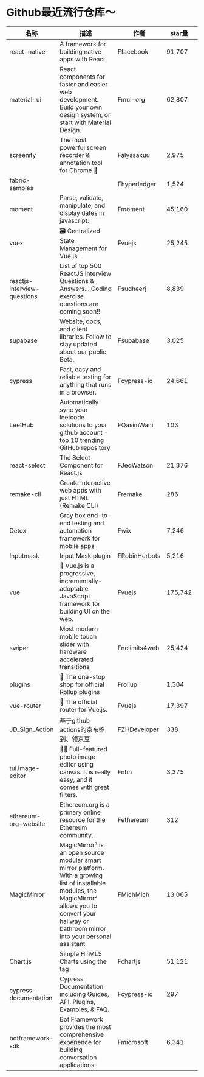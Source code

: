 # Github最近流行仓库～

| 名称  | 描述  | 作者  | star量 | 地址  |
| --- | --- | --- | ----- | --- |
| react-native | A framework for building native apps with React. | Ffacebook | 91,707 | https://github.com/facebook/react-native
material-ui | React components for faster and easier web development. Build your own design system, or start with Material Design. | Fmui-org | 62,807 | https://github.com/mui-org/material-ui
screenity | The most powerful screen recorder & annotation tool for Chrome 🎥 | Falyssaxuu | 2,975 | https://github.com/alyssaxuu/screenity
fabric-samples |  | Fhyperledger | 1,524 | https://github.com/hyperledger/fabric-samples
moment | Parse, validate, manipulate, and display dates in javascript. | Fmoment | 45,160 | https://github.com/moment/moment
vuex | 🗃️ Centralized State Management for Vue.js. | Fvuejs | 25,245 | https://github.com/vuejs/vuex
reactjs-interview-questions | List of top 500 ReactJS Interview Questions & Answers....Coding exercise questions are coming soon!! | Fsudheerj | 8,839 | https://github.com/sudheerj/reactjs-interview-questions
supabase | Website, docs, and client libraries. Follow to stay updated about our public Beta. | Fsupabase | 3,025 | https://github.com/supabase/supabase
cypress | Fast, easy and reliable testing for anything that runs in a browser. | Fcypress-io | 24,661 | https://github.com/cypress-io/cypress
LeetHub | Automatically sync your leetcode solutions to your github account - top 10 trending GitHub repository | FQasimWani | 103 | https://github.com/QasimWani/LeetHub
react-select | The Select Component for React.js | FJedWatson | 21,376 | https://github.com/JedWatson/react-select
remake-cli | Create interactive web apps with just HTML (Remake CLI) | Fremake | 286 | https://github.com/remake/remake-cli
Detox | Gray box end-to-end testing and automation framework for mobile apps | Fwix | 7,246 | https://github.com/wix/Detox
Inputmask | Input Mask plugin | FRobinHerbots | 5,216 | https://github.com/RobinHerbots/Inputmask
vue | 🖖 Vue.js is a progressive, incrementally-adoptable JavaScript framework for building UI on the web. | Fvuejs | 175,742 | https://github.com/vuejs/vue
swiper | Most modern mobile touch slider with hardware accelerated transitions | Fnolimits4web | 25,424 | https://github.com/nolimits4web/swiper
plugins | 🍣 The one-stop shop for official Rollup plugins | Frollup | 1,304 | https://github.com/rollup/plugins
vue-router | 🚦 The official router for Vue.js. | Fvuejs | 17,397 | https://github.com/vuejs/vue-router
JD_Sign_Action | 基于github actions的京东签到、领京豆 | FZHDeveloper | 338 | https://github.com/ZHDeveloper/JD_Sign_Action
tui.image-editor | 🍞🎨 Full-featured photo image editor using canvas. It is really easy, and it comes with great filters. | Fnhn | 3,375 | https://github.com/nhn/tui.image-editor
ethereum-org-website | Ethereum.org is a primary online resource for the Ethereum community. | Fethereum | 312 | https://github.com/ethereum/ethereum-org-website
MagicMirror | MagicMirror² is an open source modular smart mirror platform. With a growing list of installable modules, the MagicMirror² allows you to convert your hallway or bathroom mirror into your personal assistant. | FMichMich | 13,065 | https://github.com/MichMich/MagicMirror
Chart.js | Simple HTML5 Charts using the <canvas> tag | Fchartjs | 51,121 | https://github.com/chartjs/Chart.js
cypress-documentation | Cypress Documentation including Guides, API, Plugins, Examples, & FAQ. | Fcypress-io | 297 | https://github.com/cypress-io/cypress-documentation
botframework-sdk | Bot Framework provides the most comprehensive experience for building conversation applications. | Fmicrosoft | 6,341 | https://github.com/microsoft/botframework-sdk |
